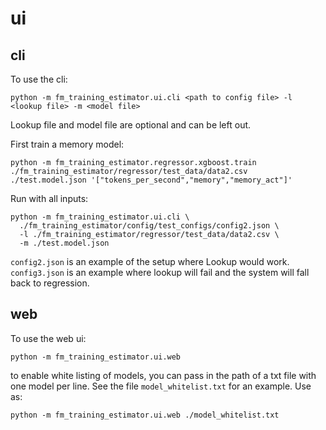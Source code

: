 # ui

## cli

To use the cli:
```
python -m fm_training_estimator.ui.cli <path to config file> -l <lookup file> -m <model file>
```
Lookup file and model file are optional and can be left out.

First train a memory model:
```
python -m fm_training_estimator.regressor.xgboost.train ./fm_training_estimator/regressor/test_data/data2.csv ./test.model.json '["tokens_per_second","memory","memory_act"]'
```

Run with all inputs:
```
python -m fm_training_estimator.ui.cli \
  ./fm_training_estimator/config/test_configs/config2.json \
  -l ./fm_training_estimator/regressor/test_data/data2.csv \
  -m ./test.model.json
```
`config2.json` is an example of the setup where Lookup would work. `config3.json` is an example where lookup will fail and the system will fall back to regression.

## web

To use the web ui:
```
python -m fm_training_estimator.ui.web
```

to enable white listing of models, you can pass in the path of a txt file with one model per line. See the file `model_whitelist.txt` for an example. Use as:
```
python -m fm_training_estimator.ui.web ./model_whitelist.txt
```
